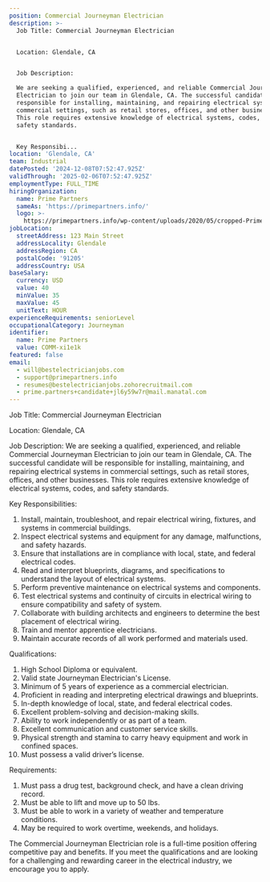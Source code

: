 ```yaml
---
position: Commercial Journeyman Electrician
description: >-
  Job Title: Commercial Journeyman Electrician


  Location: Glendale, CA


  Job Description:

  We are seeking a qualified, experienced, and reliable Commercial Journeyman
  Electrician to join our team in Glendale, CA. The successful candidate will be
  responsible for installing, maintaining, and repairing electrical systems in
  commercial settings, such as retail stores, offices, and other businesses.
  This role requires extensive knowledge of electrical systems, codes, and
  safety standards.


  Key Responsibi...
location: 'Glendale, CA'
team: Industrial
datePosted: '2024-12-08T07:52:47.925Z'
validThrough: '2025-02-06T07:52:47.925Z'
employmentType: FULL_TIME
hiringOrganization:
  name: Prime Partners
  sameAs: 'https://primepartners.info/'
  logo: >-
    https://primepartners.info/wp-content/uploads/2020/05/cropped-Prime-Partners-Logo-NO-BG-1-1.png
jobLocation:
  streetAddress: 123 Main Street
  addressLocality: Glendale
  addressRegion: CA
  postalCode: '91205'
  addressCountry: USA
baseSalary:
  currency: USD
  value: 40
  minValue: 35
  maxValue: 45
  unitText: HOUR
experienceRequirements: seniorLevel
occupationalCategory: Journeyman
identifier:
  name: Prime Partners
  value: COMM-xi1e1k
featured: false
email:
  - will@bestelectricianjobs.com
  - support@primepartners.info
  - resumes@bestelectricianjobs.zohorecruitmail.com
  - prime.partners+candidate+jl6y59w7r@mail.manatal.com
---
```




Job Title: Commercial Journeyman Electrician

Location: Glendale, CA

Job Description:
We are seeking a qualified, experienced, and reliable Commercial Journeyman Electrician to join our team in Glendale, CA. The successful candidate will be responsible for installing, maintaining, and repairing electrical systems in commercial settings, such as retail stores, offices, and other businesses. This role requires extensive knowledge of electrical systems, codes, and safety standards.

Key Responsibilities:

1. Install, maintain, troubleshoot, and repair electrical wiring, fixtures, and systems in commercial buildings.
2. Inspect electrical systems and equipment for any damage, malfunctions, and safety hazards.
3. Ensure that installations are in compliance with local, state, and federal electrical codes.
4. Read and interpret blueprints, diagrams, and specifications to understand the layout of electrical systems.
5. Perform preventive maintenance on electrical systems and components.
6. Test electrical systems and continuity of circuits in electrical wiring to ensure compatibility and safety of system.
7. Collaborate with building architects and engineers to determine the best placement of electrical wiring.
8. Train and mentor apprentice electricians.
9. Maintain accurate records of all work performed and materials used.

Qualifications:

1. High School Diploma or equivalent.
2. Valid state Journeyman Electrician's License.
3. Minimum of 5 years of experience as a commercial electrician.
4. Proficient in reading and interpreting electrical drawings and blueprints.
5. In-depth knowledge of local, state, and federal electrical codes.
6. Excellent problem-solving and decision-making skills.
7. Ability to work independently or as part of a team.
8. Excellent communication and customer service skills.
9. Physical strength and stamina to carry heavy equipment and work in confined spaces.
10. Must possess a valid driver’s license.

Requirements:

1. Must pass a drug test, background check, and have a clean driving record.
2. Must be able to lift and move up to 50 lbs.
3. Must be able to work in a variety of weather and temperature conditions.
4. May be required to work overtime, weekends, and holidays. 

The Commercial Journeyman Electrician role is a full-time position offering competitive pay and benefits. If you meet the qualifications and are looking for a challenging and rewarding career in the electrical industry, we encourage you to apply.
